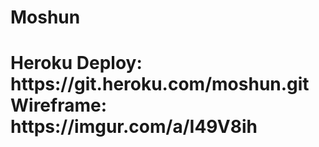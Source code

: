 <h1>Moshun<h1>
Heroku Deploy: https://git.heroku.com/moshun.git
Wireframe: https://imgur.com/a/I49V8ih
